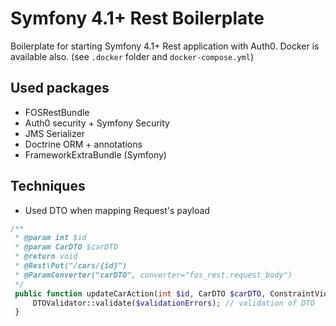 # Symfony 4.1+ Rest Boilerplate
Boilerplate for starting Symfony 4.1+ Rest application with Auth0.
Docker is available also. (see `.docker` folder and `docker-compose.yml`)

## Used packages

- FOSRestBundle
- Auth0 security + Symfony Security
- JMS Serializer
- Doctrine ORM + annotations
- FrameworkExtraBundle (Symfony)

## Techniques
- Used DTO when mapping Request's payload
```php    
/**
 * @param int $id
 * @param CarDTO $carDTO
 * @return void
 * @Rest\Put("/cars/{id}")
 * @ParamConverter("carDTO", converter="fos_rest.request_body")
 */
 public function updateCarAction(int $id, CarDTO $carDTO, ConstraintViolationListInterface $validationErrors) {
     DTOValidator::validate($validationErrors); // validation of DTO
 }
```
